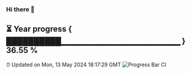 ### Hi there 👋
⏳ Year progress { ██████████▁▁▁▁▁▁▁▁▁▁▁▁▁▁▁▁▁▁▁▁ } 36.55 %
---
⏰ Updated on Mon, 13 May 2024 18:17:29 GMT
![Progress Bar CI](https://github.com/liununu/liununu/workflows/Progress%20Bar%20CI/badge.svg)
